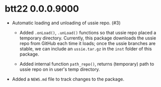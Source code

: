 # btt22 0.0.0.9000

* Automatic loading and unloading of ussie repo. (#3)

  - Added `.onLoad()`, `.unLoad()` functions so that ussie repo placed a temporary directory.
    Currently, this package downloads the ussie repo from GitHub each time it loads; once the ussie branches are stable, we can include an `ussie.tar.gz` in the `inst` folder of this package. 

  - Added internal function `path_repo()`, returns (temporary) path to ussie repo on in user's temp directory.

* Added a `NEWS.md` file to track changes to the package.
